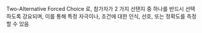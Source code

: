 
Two-Alternative Forced Choice 로, 참가자가 2 가지 선탠지 중 하나를 반드시 선택하도록 강요되며, 이를 통해 특정 자극이나, 조건에 대한 인식, 선호, 또는 정확도를 측정할 수 있음